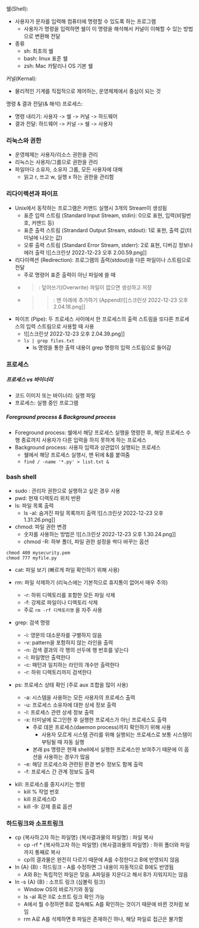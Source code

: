 쉘(Shell): 
- 사용자가 문자를 입력해 컴퓨터에 명령할 수 있도록 하는 프로그램
	- 사용자가 명령을 입력하면 쉘이 이 명령을 해석해서 커널이 이해할 수 있는 방법으로 변환해 전달
- 종류
	- sh: 최초의 쉘
	- bash: linux 표준 쉘
	- zsh: Mac 카탈리나 OS 기본 쉘

커널(Kernal):
* 물리적인 기계를 직접적으로 제어하는, 운영체제에서 중심이 되는 것

명령 & 결과 전달(& 해석) 프로세스:
- 명령 내리기: 사용자 -> 쉘 -> 커널 -> 하드웨어
- 결과 전달: 하드웨어 -> 커널 -> 쉘 -> 사용자


### 리눅스와 권한
- 운영체제는 사용자/리소스 권한을 관리
- 리눅스는 사용자/그룹으로 권한을 관리
- 파일마다 소유자, 소유자 그룹, 모든 사용자에 대해
	- 읽고 r, 쓰고 w, 실행 x 하는 권한을 관리함


### 리다이렉션과 파이프
* Unix에서 동작하는 프로그램은 커맨드 실행시 3개의 Stream이 생성됨
	* 표준 입력 스트림 (Standard Input Stream, stdin): 0으로 표현, 입력(비밀번호, 커맨드 등)
	* 표준 출력 스트림 (Strandard Output Stream, stdout): 1로 표현, 출력 값(터미널에 나오는 값)
	* 오류 출력 스트림 (Standard Error Stream, stderr): 2로 표현, 디버깅 정보나 에러 출력 ![[스크린샷 2022-12-23 오후 2.00.59.png]]
*  리다이렉션 (Redirection): 프로그램의 출력(stdout)을 다른 파일이나 스트림으로 전달
	* 주로 명령어 표준 출력이 아닌 파일에 쓸 때
	* >: 덮어쓰기(Overwrite) 파일이 없으면 생성하고 저장
	* >>: 맨 아래에 추가하기 (Append)![[스크린샷 2022-12-23 오후 2.04.18.png]]
* 파이프 (Pipe): 두 프로세스 사이에서 한 프로세스의 출력 스트림을 또다른 프로세스의 입력 스트림으로 사용할 때 사용
	* ![[스크린샷 2022-12-23 오후 2.04.39.png]]
	* `ls | grep files.txt`
		* ls 명령을 통한 출력 내용이 grep 명령의 입력 스트림으로 들어감


### 프로세스

##### 프로세스 vs 바이너리
- 코드 이미지 또는 바이너리: 실행 파일
- 프로세스: 실행 중인 프로그램

##### Foreground process & Background process
- Foreground process: 쉘에서 해당 프로세스 실행을 명령한 후, 해당 프로세스 수행 종료까지 사용자가 다른 입력을 하지 못하게 하는 프로세스
- Background process: 사용자 입력과 상관없이 실행되는 프로세스
	- 쉘에서 해당 프로세스 실행시, 맨 뒤에 &를 붙여줌
	- `find / -name '*.py' > list.txt &`


### bash shell
- sudo : 관리자 권한으로 실행하고 싶은 경우 사용
- pwd: 현재 디렉토리 위치 반환
- ls: 파일 목록 출력
	- ls -al: 숨겨진 파일 목록까지 출력 ![[스크린샷 2022-12-23 오후 1.31.26.png]]
- chmod: 파일 권한 변경
	- 숫자를 사용하는 방법은 ![[스크린샷 2022-12-23 오후 1.30.24.png]]
	* chmod -R: 하부 폴더, 파일 권한 설정을 싹다 바꾸는 옵션
```
chmod 400 mysecurity.pem
chmod 777 myfile.py
```
* cat: 파일 보기 (빠르게 파일 확인하기 위해 사용)

* rm: 파일 삭제하기 (리눅스에는 기본적으로 휴지통이 없어서 매우 주의)
	* -r: 하위 디렉토리를 포함한 모든 파일 삭제
	* -f: 강제로 파일이나 디렉토리 삭제
	- 주로 `rm -rf 디렉토리명` 을 자주 사용

* grep: 검색 명령
	* -i: 영문의 대소문자를 구별하지 않음
	* -v: pattern을 포함하지 않는 라인을 출력
	* -n: 검색 결과의 각 행의 선두에 행 번호를 넣는다
	* -l: 파일명만 출력한다
	* -c: 패턴과 일치하는 라인의 개수만 출력한다
	* -r: 하위 디렉토리까지 검색한다

* ps: 프로세스 상태 확인 (주로 aux 조합을 많이 사용)
	* -a: 시스템을 사용하는 모든 사용자의 프로세스 출력
	* -u: 프로세스 소유자에 대한 상세 정보 출력
	* -l: 프로세스 관련 상세 정보 출력
	* -x: 터미널에 로그인한 후 실행한 프로세스가 아닌 프로세스도 출력
		* 주로 데몬 프로세스(daemon process)까지 확인하기 위해 사용
			* 사용자 모르게 시스템 관리를 위해 실행되는 프로세스로 보통 시스템이 부팅될 때 자동 실행
		* 본래 ps 명령은 현재 shell에서 실행한 프로세스만 보여주기 때문에 이 옵션을 사용하는 경우가 많음
	- -e: 해당 프로세스와 관련된 환경 변수 정보도 함께 출력 
	- -f: 프로세스 간 관계 정보도 출력

- kill: 프로세스를 중지시키는 명령
	- kill % 작업 번호
	- kill 프로세스ID
	- kill -9: 강제 종료 옵션


### 하드링크와 소프트링크
- cp {복사하고자 하는 파일명} {복사결과물의 파일명} : 파일 복사
	- cp -rf * {복사하고자 하는 파일명} {복사결과물의 파일명} : 하위 폴더와 파일까지 통째로 복사
	- cp의 결과물은 완전히 다르기 때문에 A를 수정한다고 B에 반영되지 않음
- ln {A} {B} : 하드링크 - A를 수정하면 그 내용이 자동적으로 B에도 반영됨
	- A와 B는 독립적인 파일은 맞음. A파일을 지운다고 해서 B가 지워지지는 않음
- ln -s {A} {B} : 소프트 링크 (심볼릭 링크)
	- Window OS의 바로가기와 동일
	- ls -al 혹은 ll로 소프트 링크 확인 가능
	- A에서 뭘 수정하면 B로 접속해도 A를 확인하는 것이기 때문에 바뀐 것처럼 보임
	- rm A로 A를 삭제하면 B 파일은 존재하긴 하나, 해당 파일로 접근은 불가함
